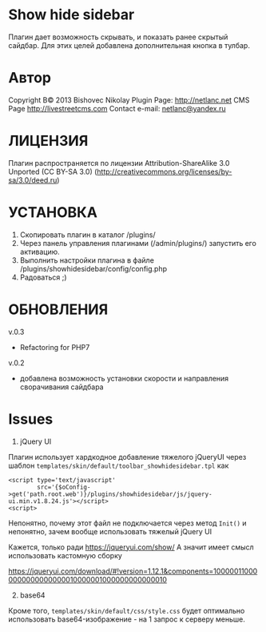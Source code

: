 Show hide sidebar
=================

Плагин дает возможность скрывать, и показать ранее скрытый сайдбар. Для этих целей добавлена дополнительная кнопка в тулбар.



Автор
=====

Copyright В© 2013 Bishovec Nikolay
Plugin Page: http://netlanc.net
CMS Page http://livestreetcms.com
Contact e-mail: netlanc@yandex.ru

ЛИЦЕНЗИЯ
========

Плагин распространяется  по лицензии Attribution-ShareAlike 3.0 Unported (CC BY-SA 3.0) (http://creativecommons.org/licenses/by-sa/3.0/deed.ru)

УСТАНОВКА
=========

1. Скопировать плагин в каталог /plugins/
2. Через панель управления плагинами (/admin/plugins/) запустить его активацию.
3. Выполнить настройки плагина в файле /plugins/showhidesidebar/config/config.php
4. Радоваться ;)

ОБНОВЛЕНИЯ
==========

v.0.3 
- Refactoring for PHP7

v.0.2
- добавлена возможность установки скорости и направления сворачивания сайдбара

# Issues

1. jQuery UI 

Плагин использует хардкодное добавление тяжелого jQueryUI через шаблон
`templates/skin/default/toolbar_showhidesidebar.tpl`
как
```
<script type='text/javascript'
        src='{$oConfig->get('path.root.web')}/plugins/showhidesidebar/js/jquery-ui.min.v1.8.24.js'></script>
<script>
```

Непонятно, почему этот файл не подключается через метод `Init()` и непонятно, зачем 
вообще использовать тяжелый jQuery UI

Кажется, только ради https://jqueryui.com/show/
А значит имеет смысл использовать кастомную сборку

https://jqueryui.com/download/#!version=1.12.1&components=100000110000000000000000010000001000000000000010



2. base64 

Кроме того, `templates/skin/default/css/style.css` будет оптимально использовать
base64-изображение - на 1 запрос к серверу меньше.

